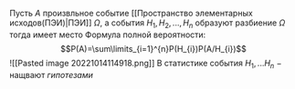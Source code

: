  Пусть  $A$ произвльное событие [[Пространство элементарных исходов(ПЭИ)|ПЭИ]] $\Omega$, а события $H_{1},H_{2},...,H_{n}$ образуют разбиение $\Omega$ тогда имеет место Формула полной вероятности:$$P(A)=\sum\limits_{i=1}^{n}P(H_{i})P(A/H_{i})$$
 ![[Pasted image 20221014114918.png]]
 В статистике события $H_1,...H_{n}\ -$ нащвают *гипотезами*
